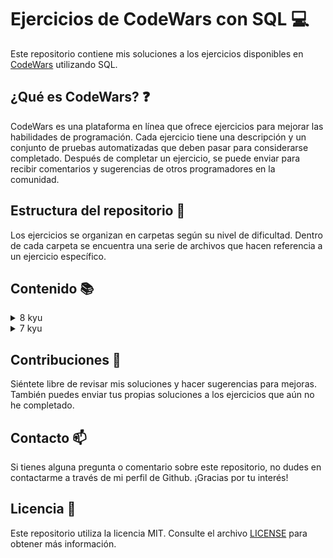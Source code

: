 # Ejercicios de CodeWars con SQL :computer:

Este repositorio contiene mis soluciones a los ejercicios disponibles en [CodeWars](https://www.codewars.com) utilizando SQL.

## ¿Qué es CodeWars? :question:

CodeWars es una plataforma en línea que ofrece ejercicios para mejorar las habilidades de programación. Cada ejercicio
tiene una descripción y un conjunto de pruebas automatizadas que deben pasar para considerarse completado. Después de
completar un ejercicio, se puede enviar para recibir comentarios y sugerencias de otros programadores en la comunidad.

## Estructura del repositorio :file_folder:

Los ejercicios se organizan en carpetas según su nivel de dificultad. Dentro de cada carpeta se encuentra una serie de archivos que hacen referencia a un ejercicio específico.

## Contenido :books:

<details>
    <summary>8 kyu</summary>
        <ol type="1">
        <li><a href="/kyu8/EvenOrOdd.sql">Even or Odd</a> - <a href="https://www.codewars.com/kata/53da3dbb4a5168369a0000fe/">↗</a></li>
        <li><a href="/kyu8/StringRepeat.sql">String Repeat</a> - <a href="https://www.codewars.com/kata/57a0e5c372292dd76d000d7e">↗</a></li>
        <li><a href="/kyu8/ConvertBooleanValuesToStringsYesOrNo.sql">Convert boolean values to strings 'Yes' or 'No'</a> - <a href="https://www.codewars.com/kata/53369039d7ab3ac506000467">↗</a></li>
        <li><a href="/kyu8/CountOddNumbersBelowN.sql">Count Odd Numbers Below N</a> - <a href="https://www.codewars.com/kata/59342039eb450e39970000a6">↗</a></li>
        <li><a href="/kyu8/CountByX.sql">Count By X</a> - <a href="https://www.codewars.com/kata/5513795bd3fafb56c200049e">↗</a></li>
        <li><a href="/kyu8/DalmatiaSquashTheBugsNotTheDogs.sql">101 Dalmatians - squash the bugs, not the dogs!</a> - <a href="https://www.codewars.com/kata/56f6919a6b88de18ff000b36">↗</a></li>
        <li><a href="/kyu8/AdultsOnly.sql">Adults only (SQL for Beginners #1)</a> - <a href="https://www.codewars.com/kata/590a95eede09f87472000213">↗</a></li>
        <li><a href="/kyu8/CheckForFactor.sql">Grasshopper - Check for factor</a> - <a href="https://www.codewars.com/kata/55cbc3586671f6aa070000fb">↗</a></li>
        <li><a href="/kyu8/CollectTuition.sql">Collect Tuition (SQL for Beginners #4)</a> - <a href="https://www.codewars.com/kata/5910b0d378cc2ba91400000b">↗</a></li>
        <li><a href="/kyu8/Clock.sql">Beginner Series #2 Clock</a> - <a href="https://www.codewars.com/kata/55f9bca8ecaa9eac7100004a">↗</a></li>
        <li><a href="/kyu8/ConvertToHexadecimal.sql">Easy SQL: Convert to Hexadecimal</a> - <a href="https://www.codewars.com/kata/594a50bafd3b7031c1000013">↗</a></li>
        <li><a href="/kyu8/CenturyFromYear.sql">Century From Year</a> - <a href="https://www.codewars.com/kata/5a3fe3dde1ce0e8ed6000097">↗</a></li>
        <li><a href="/kyu8/CountTheNumberOfCubesWithPaintOn.sql">Count the number of cubes with paint on</a> - <a href="https://www.codewars.com/kata/5763bb0af716cad8fb000580">↗</a></li>
        <li><a href="/kyu8/EasySQLOrdering.sql">Easy SQL - Ordering</a> - <a href="https://www.codewars.com/kata/593ed37c93350098d600001d">↗</a></li>
        <li><a href="/kyu8/ExpressionsMatter.sql">Expressions Matter</a> - <a href="https://www.codewars.com/kata/5ae62fcf252e66d44d00008e">↗</a></li>
        <li><a href="/kyu8/FakeBinary.sql">Fake Binary</a> - <a href="https://www.codewars.com/kata/57eae65a4321032ce000002d/">↗</a></li>
        <li><a href="/kyu8/FindAllActiveStudents.sql">1. Find all active students</a> - <a href="https://www.codewars.com/kata/5809b9ef88b750ab180001ec">↗</a></li>
        <li><a href="/kyu8/GetNthEvenNumber.sql">Get Nth Even Number</a> - <a href="https://www.codewars.com/kata/5933a1f8552bc2750a0000ed">↗</a></li>
        <li><a href="/kyu8/GrasshopperSummation.sql">Grasshopper Summation</a> - <a href="https://www.codewars.com/kata/55d24f55d7dd296eb9000030">↗</a></li>
        <li><a href="/kyu8/IsItAPalindrome.sql">Is it a palindrome?</a> - <a href="https://www.codewars.com/kata/57a1fd2ce298a731b20006a4">↗</a></li>
        <li><a href="/kyu8/IsNDivisibleByXAndY.sql">Is n divisible by x and y?</a> - <a href="https://www.codewars.com/kata/5545f109004975ea66000086">↗</a></li>
        <li><a href="/kyu8/KeepHydrated.sql">Keep Hydrated</a> - <a href="https://www.codewars.com/kata/582cb0224e56e068d800003c">↗</a></li>
        <li><a href="/kyu8/Lowercase.sql">Easy SQL: LowerCase</a> - <a href="https://www.codewars.com/kata/594800ba6fb152624300006d">↗</a></li>
        <li><a href="/kyu8/MakeUpperCase.sql">Make UpperCase</a> - <a href="https://www.codewars.com/kata/57a0556c7cb1f31ab3000ad7">↗</a></li>
        <li><a href="/kyu8/MessiGoalsFunction.sql">Grasshopper - Messi goals function</a> - <a href="https://www.codewars.com/kata/55f73be6e12baaa5900000d4">↗</a></li>
        <li><a href="/kyu8/Mod.sql">SQL Basics: Mod</a> - <a href="https://www.codewars.com/kata/594a9592704e4d21bc000131">↗</a></li>
        <li><a href="/kyu8/Multiply.sql">Multiply</a> - <a href="https://www.codewars.com/kata/50654ddff44f800200000004">↗</a></li>
        <li><a href="/kyu8/NeverVisitA.sql">Never visit a . . . !?</a> - <a href="https://www.codewars.com/kata/56c5847f27be2c3db20009c3">↗</a></li>
        <li><a href="/kyu8/OnTheCanadianBorder.sql">On the Canadian Border (SQL for Beginners #2)</a> - <a href="https://www.codewars.com/kata/590ba881fe13cfdcc20001b4">↗</a></li>
        <li><a href="/kyu8/OppositeNumber.sql">Opposite Number</a> - <a href="https://www.codewars.com/kata/56dec885c54a926dcd001095">↗</a></li>
        <li><a href="/kyu8/OppositesAttract.sql">Opposites Attract</a> - <a href="https://www.codewars.com/kata/555086d53eac039a2a000083">↗</a></li>
        <li><a href="/kyu8/QuarterOfTheYear.sql">Quarter of the year</a> - <a href="https://www.codewars.com/kata/5ce9c1000bab0b001134f5af">↗</a></li>
        <li><a href="/kyu8/RegisterForTheParty.sql">Register for the Party (SQL for Beginners #3)</a> - <a href="https://www.codewars.com/kata/590cc86f7557c0494000007e">↗</a></li>
        <li><a href="/kyu8/RemoveExclamationMarks.sql">Remove Exclamation Marks</a> - <a href="https://www.codewars.com/kata/57a0885cbb9944e24c00008e">↗</a></li>
        <li><a href="/kyu8/RemoveFirstAndLastCharacter.sql">Remove First And Last Character</a> - <a href="https://www.codewars.com/kata/56bc28ad5bdaeb48760009b0">↗</a></li>
        <li><a href="/kyu8/RemoveStringSpaces.sql">Remove String Spaces</a> - <a href="https://www.codewars.com/kata/57eae20f5500ad98e50002c5">↗</a></li>
        <li><a href="/kyu8/ReturningStrings.sql">Returning Strings</a> - <a href="https://www.codewars.com/kata/55a70521798b14d4750000a4">↗</a></li>
        <li><a href="/kyu8/ReversedStrings.sql">Reversed Strings</a> - <a href="https://www.codewars.com/kata/5168bb5dfe9a00b126000018">↗</a></li>
        <li><a href="/kyu8/RoundingDecimals.sql">Easy SQL: Rounding Decimals</a> - <a href="https://www.codewars.com/kata/594a6133704e4daf5d00003d">↗</a></li>
        <li><a href="/kyu8/SchoolPaperwork.sql">Beginner Series #1 School Paperwork</a> - <a href="https://www.codewars.com/kata/55f9b48403f6b87a7c0000bd">↗</a></li>
        <li><a href="/kyu8/SelectColumns.sql">SQL Grasshopper: Select Columns</a> - <a href="https://www.codewars.com/kata/582365c18917435ab3000020">↗</a></li>
        <li><a href="/kyu8/SimpleDistinct.sql">SQL Basics: Simple DISTINCT</a> - <a href="https://www.codewars.com/kata/58111670e10b53be31000108">↗</a></li>
        <li><a href="/kyu8/SimpleMinMax.sql">SQL Basics: Simple MIN / MAX</a> - <a href="https://www.codewars.com/kata/581113dce10b531b1d0000bd">↗</a></li>
        <li><a href="/kyu8/SimpleMultiplication.sql">Simple Multiplication</a> - <a href="https://www.codewars.com/kata/583710ccaa6717322c000105">↗</a></li>
        <li><a href="/kyu8/SimpleSum.sql">SQL Basics: Simple SUM</a> - <a href="https://www.codewars.com/kata/58110da0009b4f7ef80000ad">↗</a></li>
        <li><a href="/kyu8/SimpleWhereAndOrderBy.sql">SQL Basics: Simple WHERE and ORDER BY</a> - <a href="https://www.codewars.com/kata/5809508cc47d327c12000084">↗</a></li>
        <li><a href="/kyu8/SquareRootAndLog.sql">Easy SQL: Square Root and Log</a> - <a href="https://www.codewars.com/kata/594a691720ac16a544000075">↗</a></li>
        <li><a href="/kyu8/SquaringAnArgument.sql">Function 2 - squaring an argument</a> - <a href="https://www.codewars.com/kata/523b623152af8a30c6000027">↗</a></li>
        <li><a href="/kyu8/SurfaceAreaAndVolumeOfABox.sql">Surface Area and Volume of a Box</a> - <a href="https://www.codewars.com/kata/565f5825379664a26b00007c">↗</a></li>
        <li><a href="/kyu8/TerminalGameMoveFunction.sql">Grasshopper - Terminal game move function</a> - <a href="https://www.codewars.com/kata/563a631f7cbbc236cf0000c2">↗</a></li>
        <li><a href="/kyu8/ThirdAngleOfATriangle.sql">Third Angle of a Triangle</a> - <a href="https://www.codewars.com/kata/5a023c426975981341000014">↗</a></li>
        <li><a href="/kyu8/WillYouMakeIt.sql">Will you make it?</a> - <a href="https://www.codewars.com/kata/5861d28f124b35723e00005e">↗</a></li>
        </ol>
</details>
<details>
    <summary>7 kyu</summary>
    <ol type="1">
        <li><a href="/kyu7/AbsoluteValueAndLogToBase.sql">Easy SQL: Absolute Value and Log to Base</a> - <a href="https://www.codewars.com/kata/594a8f2f7ca3c692a4000041">↗</a></li>
        <li><a href="/kyu7/AsciiConverter.sql">Easy SQL: ASCII Converter</a> - <a href="https://www.codewars.com/kata/594804a218e96caa8d00051b">↗</a></li>
        <li><a href="/kyu7/BestSellingBooks.sql">Best-Selling Books (SQL for Beginners #5)</a> - <a href="https://www.codewars.com/kata/591127cbe8b9fb05bd00004b">↗</a></li>
        <li><a href="/kyu7/BitLength.sql">Easy SQL: Bit Length</a> - <a href="https://www.codewars.com/kata/594900e16fd782a607000059">↗</a></li>
        <li><a href="/kyu7/BytesInStringFromInts.sql">SQL: Bytes in String from Ints</a> - <a href="https://www.codewars.com/kata/59491429952ac97ad9000106">↗</a></li>
        <li><a href="/kyu7/CategorizeAndCountJobApplicationsBasedOnStatus.sql">Categorize and Count Job Applications Based on Status</a> - <a href="https://www.codewars.com/kata/66acd927c487bb5f867a38c5">↗</a></li>
        <li><a href="/kyu7/CenteredPentagonalNumber.sql">Centered pentagonal number</a> - <a href="https://www.codewars.com/kata/5fb856190d5230001d48d721">↗</a></li>
        <li><a href="/kyu7/ClassifyingTransactionsByNumberOfSuppliers.sql">Classifying Transactions by Number of Suppliers</a> - <a href="https://www.codewars.com/kata/64b53243d44a86004b063466">↗</a></li>
        <li><a href="/kyu7/ComplementaryDna.sql">Complementary DNA</a> - <a href="https://www.codewars.com/kata/554e4a2f232cdd87d9000038">↗</a></li>
        <li><a href="/kyu7/ConcatenatingColumns.sql">SQL: Concatenating Columns</a> - <a href="https://www.codewars.com/kata/59440034e94fae05b2000073">↗</a></li>
        <li><a href="/kyu7/CountingAndGrouping.sql">Easy SQL: Counting and Grouping</a> - <a href="https://www.codewars.com/kata/594633020a561e329a0000a2">↗</a></li>
        <li><a href="/kyu7/CountriesCapitalsForTriviaNight.sql">Countries Capitals for Trivia Night (SQL for Beginners #6)</a> - <a href="https://www.codewars.com/kata/5e5f09dc0a17be0023920f6f">↗</a></li>
        <li><a href="/kyu7/CreateAFunction.sql">SQL Basics: Create a FUNCTION</a> - <a href="https://www.codewars.com/kata/580fe518cefeff16d00000c0">↗</a></li>
        <li><a href="/kyu7/CubeRootAndNaturalLog.sql">Easy SQL: Cube Root and Natural Log</a> - <a href="https://www.codewars.com/kata/594a6ad320ac16a54400007f">↗</a></li>
        <li><a href="/kyu7/CustomersWithAllOrdersUndelivered.sql">Customers with All Orders Undelivered</a> - <a href="https://www.codewars.com/kata/64c4d0011141cb003eca9e18">↗</a></li>
        <li><a href="/kyu7/DamageMultipliers.sql">SQL with Pokemon: Damage Multipliers</a> - <a href="https://www.codewars.com/kata/5ab828bcedbcfc65ea000099">↗</a></li>
        <li><a href="/kyu7/DisemvowelTrolls.sql">Disemvowel Trolls</a> - <a href="https://www.codewars.com/kata/52fba66badcd10859f00097e">↗</a></li>
        <li><a href="/kyu7/Disorder.sql">SQL: Disorder</a> - <a href="https://www.codewars.com/kata/59cb550486a6fd10b50000ad">↗</a></li>
        <li><a href="/kyu7/EasyRegexExtraction.sql">SQL easy regex extraction</a> - <a href="https://www.codewars.com/kata/5c0ae69d5f72394e130025f6">↗</a></li>
        <li><a href="/kyu7/ElvenWildcards.sql">SQL with LOTR: Elven Wildcards</a> - <a href="https://www.codewars.com/kata/5ad90fb688a0b74111000055">↗</a></li>
        <li><a href="/kyu7/ExtractDirectSubdirectories.sql">Extract Direct Subdirectories</a> - <a href="https://www.codewars.com/kata/653bd2c1355c3a1309f407f2">↗</a></li>
        <li><a href="/kyu7/ExtractDirectSubdirectories.sql">Extract Direct Subdirectories</a> - <a href="https://www.codewars.com/kata/653bd2c1355c3a1309f407f2">↗</a></li>
        <li><a href="/kyu7/ExtractingTheLastElementFromConcatenatedStrings.sql">Extracting the Last Element from Concatenated Strings</a> - <a href="https://www.codewars.com/kata/658e8be7dc8017c2574dd0b4">↗</a></li>
        <li><a href="/kyu7/FilmsBySpecialFeatures1.sql">Filtering Films by Special Features in PostgreSQL: Part 1</a> - <a href="https://www.codewars.com/kata/645362d917686c000f88a8fe">↗</a></li>
        <li><a href="/kyu7/FilmsBySpecialFeatures2.sql">Filtering Films by Special Features in PostgreSQL: Part 2</a> - <a href="https://www.codewars.com/kata/64536dc25d1ebb000fa7b9b3">↗</a></li>
        <li><a href="/kyu7/FilmsBySpecialFeatures3.sql">Filtering Films by Special Features in PostgreSQL: Part 3</a> - <a href="https://www.codewars.com/kata/6456759b00c6791f4342bf18">↗</a></li>
        <li><a href="/kyu7/FindingProductsMatchingAllSelectedTags.sql">Finding Products Matching All Selected Tags</a> - <a href="https://www.codewars.com/kata/67741444c77444b19e8b5223">↗</a></li>
        <li><a href="/kyu7/FirstNormalForm.sql">First Normal Form</a> - <a href="https://www.codewars.com/kata/62b0da0e58e471000f28ce99">↗</a></li>
        <li><a href="/kyu7/HelloSqlWorld.sql">Hello SQL World!</a> - <a href="https://www.codewars.com/kata/581283eb0a5fb13e06000020">↗</a></li>
        <li><a href="/kyu7/Inventory.sql">GROCERY STORE: Inventory</a> - <a href="https://www.codewars.com/kata/5a8eb3fb57c562110f0000a1">↗</a></li>
        <li><a href="/kyu7/InventoryExpansionQuery.sql">Inventory Expansion Query</a> - <a href="https://www.codewars.com/kata/64bbab6d5dd55b000feb5e10">↗</a></li>
        <li><a href="/kyu7/LeapYears.sql">Leap Years</a> - <a href="https://www.codewars.com/kata/526c7363236867513f0005ca">↗</a></li>
        <li><a href="/kyu7/LengthBasedSelectWithLike.sql">BASICS: Length based SELECT with LIKE</a> - <a href="https://www.codewars.com/kata/5a8d94d3ba1bb569e5000198">↗</a></li>
        <li><a href="/kyu7/LoanEligibilityPart1.sql">Loan Eligibility: part 1</a> - <a href="https://www.codewars.com/kata/649ad25bda3714005dd89682">↗</a></li>
        <li><a href="/kyu7/MakingAChangelog.sql">Making a changelog</a> - <a href="https://www.codewars.com/kata/5eaecb855179590011d2c020">↗</a></li>
        <li><a href="/kyu7/MathsWithStringManipulations.sql">SQL Basics: Maths with String Manipulations</a> - <a href="https://www.codewars.com/kata/594901ba44645fd7bd00005f">↗</a></li>
        <li><a href="/kyu7/MaximumMultiple.sql">Maximum Multiple</a> - <a href="https://www.codewars.com/kata/5aba780a6a176b029800041c">↗</a></li>
        <li><a href="/kyu7/MovingValues.sql">Easy SQL: Moving Values</a> - <a href="https://www.codewars.com/kata/594a389387a7c6a77a000005">↗</a></li>
        <li><a href="/kyu7/MultipleOccurrencesOfAWordApple.sql">Find Messages with Multiple Occurrences of a Word "Apple" 🍎</a> - <a href="https://www.codewars.com/kata/6532433d49d3ef6435de1928">↗</a></li>
        <li><a href="/kyu7/NumberOfCountriesVisited.sql">Number of countries visited</a> - <a href="https://www.codewars.com/kata/66c71c893759d440748154f8">↗</a></li>
    </ol>
</details>

## Contribuciones :handshake:

Siéntete libre de revisar mis soluciones y hacer sugerencias para mejoras. También puedes enviar tus propias soluciones
a los ejercicios que aún no he completado.

## Contacto :mailbox:

Si tienes alguna pregunta o comentario sobre este repositorio, no dudes en contactarme a través de mi perfil de Github.
¡Gracias por tu interés!

## Licencia :page_facing_up:

Este repositorio utiliza la licencia MIT. Consulte el archivo [LICENSE](LICENSE) para obtener más información.
